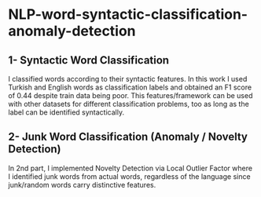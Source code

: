 # NLP-word-syntactic-classification-anomaly-detection
## 1- Syntactic Word Classification

I classified words according to their syntactic features. In this work I used Turkish and English words as classification labels and obtained an F1 score of 0.44 despite train data being poor. This features/framework can be used with other datasets for different classification problems, too as long as the label can be identified syntactically.

## 2- Junk Word Classification (Anomaly / Novelty Detection)

In 2nd part, I implemented Novelty Detection via Local Outlier Factor where I identified junk words from actual words, regardless of the language since junk/random words carry distinctive features.
